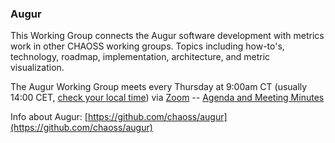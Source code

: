 ### Augur

This Working Group connects the Augur software development with metrics work in other CHAOSS working groups. Topics including how-to's, technology, roadmap, implementation, architecture, and metric visualization.

The Augur Working Group meets every Thursday at 9:00am CT (usually 14:00 CET, [check your local time](https://arewemeetingyet.com/Chicago/2019-10-23/13:00/w/Augur%20WG%20Meeting)) via [Zoom](https://zoom.us/j/4998687533) -- [Agenda and Meeting Minutes](https://docs.google.com/document/d/1zo53hswG_ck9kC5vxVIHHNGHdSr4D3mie0lpXjoGH70/edit)

Info about Augur: [https://github.com/chaoss/augur](https://github.com/chaoss/augur)
